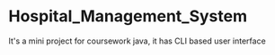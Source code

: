 # Hospital_Management_System
It's a mini project for coursework java, it has CLI based user interface
